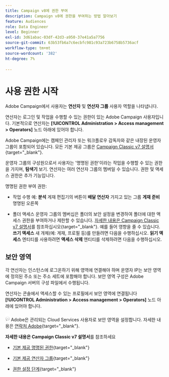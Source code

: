 ```yaml
---
title: Campaign v8에 권한 부여
description: Campaign v8에 권한을 부여하는 방법 알아보기
feature: Audiences
role: Data Engineer
level: Beginner
exl-id: 3d61abac-03df-42d3-a950-37e41a5a7756
source-git-commit: 63b53fb6a7c6ecbfc981c93a723b6758b5736acf
workflow-type: tm+mt
source-wordcount: '382'
ht-degree: 7%

---
```


# 사용 권한 시작

Adobe Campaign에서 사용자는 **연산자** 및 **연산자 그룹** 사용자 역할을 나타냅니다.

연산자는 로그인 및 작업을 수행할 수 있는 권한이 있는 Adobe Campaign 사용자입니다. 기본적으로 연산자는 **[!UICONTROL Administration > Access management > Operators]** 노드 아래에 있어야 합니다.

Adobe Campaign에는 캠페인 관리자 또는 워크플로우 감독자와 같은 내장된 운영자 그룹이 포함되어 있습니다. 모든 기본 제공 그룹은 [Campaign Classic v7 설명서](https://experienceleague.adobe.com/docs/campaign-classic/using/getting-started/permissions/access-management-groups.html?lang=en#default-groups){target=&quot;_blank&quot;}.

운영자 그룹의 구성원으로서 사용자는 &#39;명명된 권한&#39;이라는 작업을 수행할 수 있는 권한을 가지며, **탐색기** 보기. 연산자는 여러 연산자 그룹의 멤버일 수 있습니다. 권한 및 액세스 권한은 추가 기능입니다.

명명된 권한 부여 권한:

* 작업 수행 예: **분석** 게재 편집기의 버튼이 **배달 연산자** 가지고 있는 그룹 **게재 준비** 명명된 오른쪽

* 폴더 액세스 운영자 그룹의 멤버십은 폴더의 보안 설정을 변경하여 폴더에 대한 액세스 권한을 부여하거나 제한할 수 있습니다. [자세한 내용은 Campaign Classic v7 설명서](https://experienceleague.adobe.com/docs/campaign-classic/using/getting-started/permissions/access-management-folders.html?lang=en#permissions-on-a-folder)를 참조하십시오{target=&quot;_blank&quot;}. 예를 들어 영향을 줄 수 있습니다. **쓰기 액세스** 새 개체(예: 게재, 프로필 등)를 만들려면 다음을 수행하십시오. **읽기 액세스** 엔티티를 사용하려면 **액세스 삭제** 엔티티를 삭제하려면 다음을 수행하십시오.

## 보안 영역

각 연산자는 인스턴스에 로그온하기 위해 영역에 연결해야 하며 운영자 IP는 보안 영역에 정의된 주소 또는 주소 세트에 포함해야 합니다. 보안 영역 구성은 Adobe Campaign 서버의 구성 파일에서 수행됩니다.

연산자는 콘솔에서 액세스할 수 있는 프로필에서 보안 영역에 연결됩니다 **[!UICONTROL Administration > Access management > Operators]** 노드 아래에 있어야 합니다.

![](../assets/do-not-localize/speech.png)  Adobe은 관리되는 Cloud Services 사용자로 보안 영역을 설정합니다. 자세한 내용은 [연락처 Adobe](https://helpx.adobe.com/kr/enterprise/admin-guide.html/enterprise/using/support-for-experience-cloud.ug.html){target=&quot;_blank&quot;}.

**자세한 내용은 Campaign Classic v7 설명서**&#x200B;를 참조하세요

* [기본 제공 명명된 권한](https://experienceleague.adobe.com/docs/campaign-classic/using/getting-started/permissions/access-management-named-rights.html){target=&quot;_blank&quot;}

* [기본 제공 연산자 그룹](https://experienceleague.adobe.com/docs/campaign-classic/using/getting-started/permissions/access-management-groups.html?lang=en#default-groups){target=&quot;_blank&quot;}

* [권한 설정 단계](https://experienceleague.adobe.com/docs/campaign-classic/using/getting-started/permissions/access-management.html){target=&quot;_blank&quot;}
